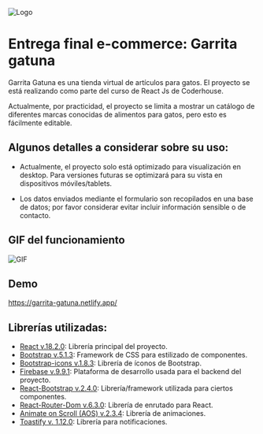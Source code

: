 ![Logo](https://i.postimg.cc/k5Xwv4Gw/Logo-1x.png)

# Entrega final e-commerce: Garrita gatuna

Garrita Gatuna es una tienda virtual de artículos para gatos. El proyecto se está realizando como parte del curso de React Js de Coderhouse.

Actualmente, por practicidad, el proyecto se limita a mostrar un catálogo de diferentes marcas conocidas de alimentos para gatos, pero esto es fácilmente editable.

## Algunos detalles a considerar sobre su uso:

- Actualmente, el proyecto solo está optimizado para visualización en desktop. Para versiones futuras se optimizará para su vista en dispositivos móviles/tablets.

- Los datos enviados mediante el formulario son recopilados en una base de datos; por favor considerar evitar incluir información sensible o de contacto.

## GIF del funcionamiento

![GIF](https://gcdnb.pbrd.co/images/GR0fsVdweN3o.gif)

## Demo

https://garrita-gatuna.netlify.app/

## Librerías utilizadas:

- [React v.18.2.0](https://reactjs.org/): Librería principal del proyecto.
- [Bootstrap v.5.1.3](https://getbootstrap.com/): Framework de CSS para estilizado de componentes.
- [Bootstrap-icons v.1.8.3](https://icons.getbootstrap.com/): Librería de íconos de Bootstrap.
- [Firebase v.9.9.1](https://firebase.google.com/): Plataforma de desarrollo usada para el backend del proyecto.
- [React-Bootstrap v.2.4.0](https://react-bootstrap.github.io/): Librería/framework utilizada para ciertos componentes.
- [React-Router-Dom v.6.3.0](https://reactrouter.com/): Librería de enrutado para React.
- [Animate on Scroll (AOS) v.2.3.4](https://michalsnik.github.io/aos/): Librería de animaciones.
- [Toastify v. 1.12.0](https://apvarun.github.io/toastify-js/): Librería para notificaciones.
